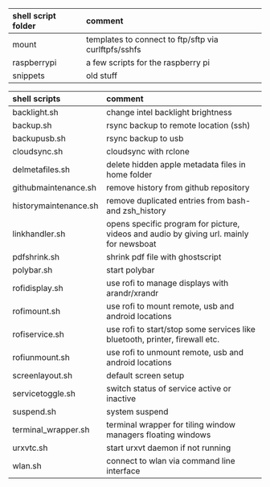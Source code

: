 |shell script folder        |comment                                                                                    |
|:--------------------------|:------------------------------------------------------------------------------------------|
|mount                      |templates to connect to ftp/sftp via curlftpfs/sshfs                                       |
|raspberrypi                |a few scripts for the raspberry pi                                                         |
|snippets                   |old stuff                                                                                  |

|shell scripts              |comment                                                                                    |
|:--------------------------|:------------------------------------------------------------------------------------------|
|backlight.sh               |change intel backlight brightness                                                          |
|backup.sh                  |rsync backup to remote location (ssh)                                                      |
|backupusb.sh               |rsync backup to usb                                                                        |
|cloudsync.sh               |cloudsync with rclone                                                                      |
|delmetafiles.sh            |delete hidden apple metadata files in home folder                                          |
|githubmaintenance.sh       |remove history from github repository                                                      |
|historymaintenance.sh      |remove duplicated entries from bash- and zsh_history                                       |
|linkhandler.sh             |opens specific program for picture, videos and audio by giving url. mainly for newsboat    |
|pdfshrink.sh               |shrink pdf file with ghostscript                                                           |
|polybar.sh                 |start polybar                                                                              |
|rofidisplay.sh             |use rofi to manage displays with arandr/xrandr                                             |
|rofimount.sh               |use rofi to mount remote, usb and android locations                                        |
|rofiservice.sh             |use rofi to start/stop some services like bluetooth, printer, firewall etc.                |
|rofiunmount.sh             |use rofi to unmount remote, usb and android locations                                      |
|screenlayout.sh            |default screen setup                                                                       |
|servicetoggle.sh           |switch status of service active or inactive                                                |
|suspend.sh                 |system suspend                                                                             |
|terminal_wrapper.sh        |terminal wrapper for tiling window managers floating windows                               |
|urxvtc.sh                  |start urxvt daemon if not running                                                          |
|wlan.sh                    |connect to wlan via command line interface                                                 |

